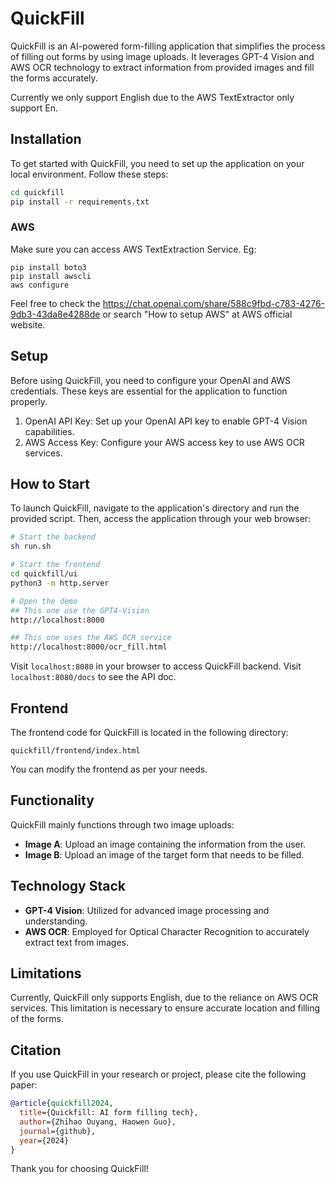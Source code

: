 # QuickFill

QuickFill is an AI-powered form-filling application that simplifies the process of filling out forms by using image uploads. It leverages GPT-4 Vision and AWS OCR technology to extract information from provided images and fill the forms accurately.

Currently we only support English due to the AWS TextExtractor only support En.

## Installation

To get started with QuickFill, you need to set up the application on your local environment. Follow these steps:

```bash
cd quickfill
pip install -r requirements.txt
```

### AWS
Make sure you can access AWS TextExtraction Service.
Eg:
```aws
pip install boto3
pip install awscli
aws configure
```
Feel free to check the https://chat.openai.com/share/588c9fbd-c783-4276-9db3-43da8e4288de
or search "How to setup AWS" at AWS official website.


## Setup

Before using QuickFill, you need to configure your OpenAI and AWS credentials. These keys are essential for the application to function properly.

1. OpenAI API Key: Set up your OpenAI API key to enable GPT-4 Vision capabilities.
2. AWS Access Key: Configure your AWS access key to use AWS OCR services.

## How to Start

To launch QuickFill, navigate to the application's directory and run the provided script. Then, access the application through your web browser:

```bash
# Start the backend
sh run.sh

# Start the frontend
cd quickfill/ui
python3 -m http.server

# Open the demo
## This one use the GPT4-Vision
http://localhost:8000

## This one uses the AWS OCR service
http://localhost:8000/ocr_fill.html
```

Visit `localhost:8080` in your browser to access QuickFill backend.
Visit `localhost:8080/docs` to see the API doc.

## Frontend

The frontend code for QuickFill is located in the following directory:

```
quickfill/frontend/index.html
```

You can modify the frontend as per your needs.

## Functionality

QuickFill mainly functions through two image uploads:

- **Image A**: Upload an image containing the information from the user.
- **Image B**: Upload an image of the target form that needs to be filled.

## Technology Stack

- **GPT-4 Vision**: Utilized for advanced image processing and understanding.
- **AWS OCR**: Employed for Optical Character Recognition to accurately extract text from images.

## Limitations

Currently, QuickFill only supports English, due to the reliance on AWS OCR services. This limitation is necessary to ensure accurate location and filling of the forms.

## Citation

If you use QuickFill in your research or project, please cite the following paper:

```bibtex
@article{quickfill2024,
  title={Quickfill: AI form filling tech},
  author={Zhihao Ouyang, Haowen Guo},
  journal={github},
  year={2024}
}
```

Thank you for choosing QuickFill!

